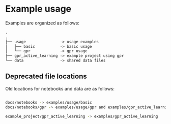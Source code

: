# Example usage

Examples are organized as follows:

```markdown
.
.
├── usage               -> usage examples
│   ├── basic           -> basic usage
│   └── gpr             -> gpr usage
├── gpr_active_learning -> example project using gpr
└── data                -> shared data files
```

## Deprecated file locations

Old locations for notebooks and data are as follows:

```bash

docs/notebooks -> examples/usage/basic
docs/notebooks/gpr -> examples/usage/gpr and examples/gpr_active_learning

example_project/gpr_active_learning -> examples/gpr_active_learning
```
